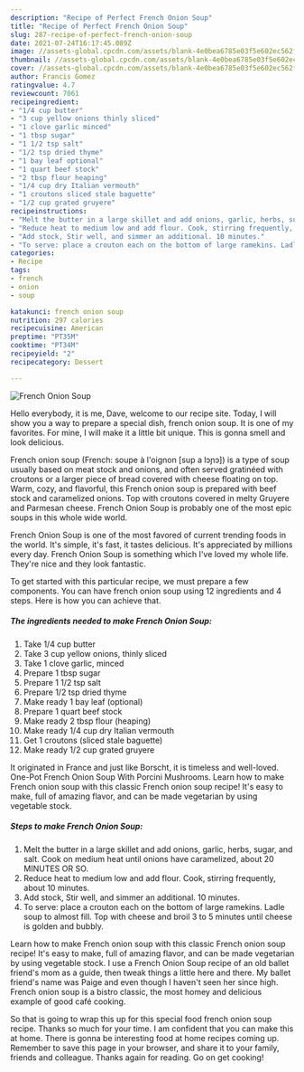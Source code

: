 ```yaml
---
description: "Recipe of Perfect French Onion Soup"
title: "Recipe of Perfect French Onion Soup"
slug: 287-recipe-of-perfect-french-onion-soup
date: 2021-07-24T16:17:45.089Z
image: //assets-global.cpcdn.com/assets/blank-4e0bea6785e03f5e602ec562f230caae08da540cada707380b4fe1bbebba43da.png
thumbnail: //assets-global.cpcdn.com/assets/blank-4e0bea6785e03f5e602ec562f230caae08da540cada707380b4fe1bbebba43da.png
cover: //assets-global.cpcdn.com/assets/blank-4e0bea6785e03f5e602ec562f230caae08da540cada707380b4fe1bbebba43da.png
author: Francis Gomez
ratingvalue: 4.7
reviewcount: 7061
recipeingredient:
- "1/4 cup butter"
- "3 cup yellow onions thinly sliced"
- "1 clove garlic minced"
- "1 tbsp sugar"
- "1 1/2 tsp salt"
- "1/2 tsp dried thyme"
- "1 bay leaf optional"
- "1 quart beef stock"
- "2 tbsp flour heaping"
- "1/4 cup dry Italian vermouth"
- "1 croutons sliced stale baguette"
- "1/2 cup grated gruyere"
recipeinstructions:
- "Melt the butter in a large skillet and add onions, garlic, herbs, sugar, and salt. Cook on medium heat until onions have caramelized, about 20 MINUTES OR SO."
- "Reduce heat to medium low and add flour. Cook, stirring frequently, about 10 minutes."
- "Add stock, Stir well, and simmer an additional. 10 minutes."
- "To serve: place a crouton each on the bottom of large ramekins. Ladle soup to almost fill. Top with cheese and broil 3 to 5 minutes until cheese is golden and bubbly."
categories:
- Recipe
tags:
- french
- onion
- soup

katakunci: french onion soup 
nutrition: 297 calories
recipecuisine: American
preptime: "PT35M"
cooktime: "PT34M"
recipeyield: "2"
recipecategory: Dessert

---
```



![French Onion Soup](//assets-global.cpcdn.com/assets/blank-4e0bea6785e03f5e602ec562f230caae08da540cada707380b4fe1bbebba43da.png)

Hello everybody, it is me, Dave, welcome to our recipe site. Today, I will show you a way to prepare a special dish, french onion soup. It is one of my favorites. For mine, I will make it a little bit unique. This is gonna smell and look delicious.

French onion soup (French: soupe à l&#39;oignon [sup a lɔɲɔ]) is a type of soup usually based on meat stock and onions, and often served gratinéed with croutons or a larger piece of bread covered with cheese floating on top. Warm, cozy, and flavorful, this French onion soup is prepared with beef stock and caramelized onions. Top with croutons covered in melty Gruyere and Parmesan cheese. French Onion Soup is probably one of the most epic soups in this whole wide world.

French Onion Soup is one of the most favored of current trending foods in the world. It's simple, it's fast, it tastes delicious. It's appreciated by millions every day. French Onion Soup is something which I've loved my whole life. They're nice and they look fantastic.


To get started with this particular recipe, we must prepare a few components. You can have french onion soup using 12 ingredients and 4 steps. Here is how you can achieve that.

<!--inarticleads1-->

##### The ingredients needed to make French Onion Soup:

1. Take 1/4 cup butter
1. Take 3 cup yellow onions, thinly sliced
1. Take 1 clove garlic, minced
1. Prepare 1 tbsp sugar
1. Prepare 1 1/2 tsp salt
1. Prepare 1/2 tsp dried thyme
1. Make ready 1 bay leaf (optional)
1. Prepare 1 quart beef stock
1. Make ready 2 tbsp flour (heaping)
1. Make ready 1/4 cup dry Italian vermouth
1. Get 1 croutons (sliced stale baguette)
1. Make ready 1/2 cup grated gruyere


It originated in France and just like Borscht, it is timeless and well-loved. One-Pot French Onion Soup With Porcini Mushrooms. Learn how to make French onion soup with this classic French onion soup recipe! It&#39;s easy to make, full of amazing flavor, and can be made vegetarian by using vegetable stock. 

<!--inarticleads2-->

##### Steps to make French Onion Soup:

1. Melt the butter in a large skillet and add onions, garlic, herbs, sugar, and salt. Cook on medium heat until onions have caramelized, about 20 MINUTES OR SO.
1. Reduce heat to medium low and add flour. Cook, stirring frequently, about 10 minutes.
1. Add stock, Stir well, and simmer an additional. 10 minutes.
1. To serve: place a crouton each on the bottom of large ramekins. Ladle soup to almost fill. Top with cheese and broil 3 to 5 minutes until cheese is golden and bubbly.


Learn how to make French onion soup with this classic French onion soup recipe! It&#39;s easy to make, full of amazing flavor, and can be made vegetarian by using vegetable stock. I use a French Onion Soup recipe of an old ballet friend&#39;s mom as a guide, then tweak things a little here and there. My ballet friend&#39;s name was Paige and even though I haven&#39;t seen her since high. French onion soup is a bistro classic, the most homey and delicious example of good café cooking. 

So that is going to wrap this up for this special food french onion soup recipe. Thanks so much for your time. I am confident that you can make this at home. There is gonna be interesting food at home recipes coming up. Remember to save this page in your browser, and share it to your family, friends and colleague. Thanks again for reading. Go on get cooking!
